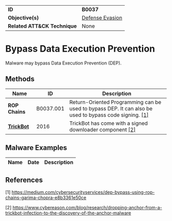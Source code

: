 |||
|---|---|
|**ID**|**B0037**|
|**Objective(s)**|[Defense Evasion](../defense-evasion)|
|**Related ATT&CK Technique**|None|


Bypass Data Execution Prevention
================================
Malware may bypass Data Execution Prevention (DEP).

Methods
------- 
|Name|ID|Description|
|---|---|---|
|**ROP Chains**|B0037.001|Return-Oriented Programming can be used to bypass DEP. It can also be used to bypass code signing. [[1]](#1)|
|[**TrickBot**](../defense-evasion/bypass-dep.md)|2016|TrickBot has come with a signed downloader component  [[2]](#2)|


Malware Examples
----------------
|Name|Date|Description|
|---|---|---|

References
----------
<a name="1">[1]</a> https://medium.com/cybersecurityservices/dep-bypass-using-rop-chains-garima-chopra-e8b3361e50ce

<a name="2">[2]</a> https://www.cybereason.com/blog/research/dropping-anchor-from-a-trickbot-infection-to-the-discovery-of-the-anchor-malware

